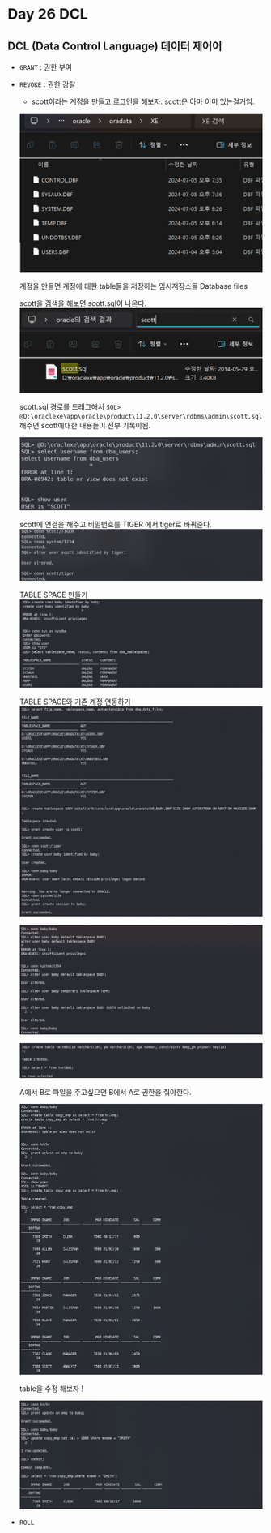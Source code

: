 # Day 26 DCL

## DCL (Data Control Language) 데이터 제어어
- `GRANT` : 권한 부여
- `REVOKE` : 권한 강탈
    - scott이라는 계정을 만들고 로그인을 해보자. scott은 아마 이미 있는걸거임.

    ![alt text](image.png)
    
    계정을 만들면 계정에 대한 table들을 저장하는 임시저장소들 Database files

    scott을 검색을 해보면 scott.sql이 나온다.
    ![alt text](image-1.png)

    scott.sql 경로를 드래그해서 `SQL> @D:\oraclexe\app\oracle\product\11.2.0\server\rdbms\admin\scott.sql` 해주면 scott에대한 내용들이 전부 기록이됨.

    ![alt text](image-2.png)

    scott에 연결을 해주고 비밀번호를 TIGER 에서 tiger로 바꿔준다.
    ![alt text](image-3.png)

    TABLE SPACE 만들기
    ![alt text](image-4.png)

    TABLE SPACE와 기존 계정 연동하기
    ![alt text](image-5.png)

    ![alt text](image-6.png)

    ![alt text](image-7.png)

    A에서 B로 파일을 주고싶으면 B에서 A로 권한을 줘야한다.
    
    ![alt text](image-8.png)
    
    table을 수정 해보자 !

    ![alt text](image-9.png)

- `ROLL`